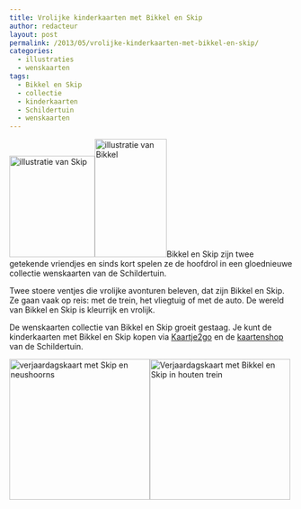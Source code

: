 ```yaml
---
title: Vrolijke kinderkaarten met Bikkel en Skip
author: redacteur
layout: post
permalink: /2013/05/vrolijke-kinderkaarten-met-bikkel-en-skip/
categories:
  - illustraties
  - wenskaarten
tags:
  - Bikkel en Skip
  - collectie
  - kinderkaarten
  - Schildertuin
  - wenskaarten
---
```

<img class="alignright  wp-image-3670" alt="illustratie van Skip" src="http://www.schildertuin.nl/wordpress/wp-content/uploads/2013/05/Skip-254x300.png" width="152" height="180" /><img class=" wp-image-3669 alignleft" alt="illustratie van Bikkel" src="http://www.schildertuin.nl/wordpress/wp-content/uploads/2013/05/Bikkel-183x300.png" width="128" height="210" />Bikkel en Skip zijn twee getekende vriendjes en sinds kort spelen ze de hoofdrol in een gloednieuwe collectie wenskaarten van de Schildertuin.

Twee stoere ventjes die vrolijke avonturen beleven, dat zijn Bikkel en Skip. Ze gaan vaak op reis: met de trein, het vliegtuig of met de auto. De wereld van Bikkel en Skip is kleurrijk en vrolijk.

De wenskaarten collectie van Bikkel en Skip groeit gestaag. Je kunt de kinderkaarten met Bikkel en Skip kopen via <a title="Bekijk de Bikkel en Skip wenskaarten bij Kaartje2go" href="http://www.kaartje2go.nl/kaartencollecties/bikkel-en-skip" target="_blank">Kaartje2go</a> en de <a title="Bikkel en Skip wenskaarten te koop bij de Schildertuin kaartenwinkel" href="http://kaarten.schildertuin.nl/" target="_blank">kaartenshop</a> van de Schildertuin.

<img class="alignnone size-full wp-image-3681" alt="verjaardagskaart met Skip en neushoorns" src="http://www.schildertuin.nl/wordpress/wp-content/uploads/2013/05/Skip_met_neushoorns.jpg" width="250" height="250" /><img class="alignright size-full wp-image-3682" alt="Verjaardagskaart met Bikkel en Skip in houten trein" src="http://www.schildertuin.nl/wordpress/wp-content/uploads/2013/05/houten_trein_Bikkel_en_Skip.jpg" width="250" height="250" />